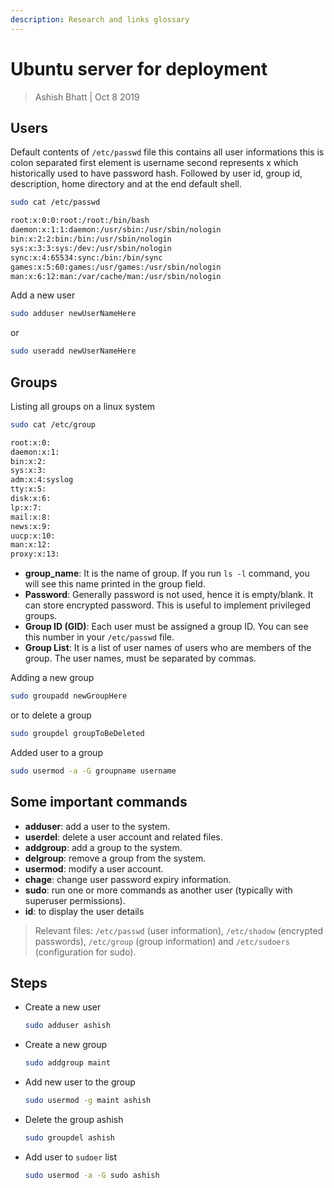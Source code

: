 ```yaml
---
description: Research and links glossary
---
```


# Ubuntu server for deployment

> Ashish Bhatt \| Oct 8 2019

## Users

Default contents of `/etc/passwd` file this contains all user informations this is colon separated first element is username second represents x which historically used to have password hash. Followed by user id, group id, description, home directory and at the end default shell.

```bash
sudo cat /etc/passwd

root:x:0:0:root:/root:/bin/bash
daemon:x:1:1:daemon:/usr/sbin:/usr/sbin/nologin
bin:x:2:2:bin:/bin:/usr/sbin/nologin
sys:x:3:3:sys:/dev:/usr/sbin/nologin
sync:x:4:65534:sync:/bin:/bin/sync
games:x:5:60:games:/usr/games:/usr/sbin/nologin
man:x:6:12:man:/var/cache/man:/usr/sbin/nologin
```

Add a new user

```bash
sudo adduser newUserNameHere
```

or

```bash
sudo useradd newUserNameHere
```

## Groups

Listing all groups on a linux system

```bash
sudo cat /etc/group

root:x:0:
daemon:x:1:
bin:x:2:
sys:x:3:
adm:x:4:syslog
tty:x:5:
disk:x:6:
lp:x:7:
mail:x:8:
news:x:9:
uucp:x:10:
man:x:12:
proxy:x:13:
```

* **group\_name**: It is the name of group. If you run `ls -l` command, you will see this name printed in the group field.
* **Password**: Generally password is not used, hence it is empty/blank. It can store encrypted password. This is useful to implement privileged groups.
* **Group ID \(GID\)**: Each user must be assigned a group ID. You can see this number in your `/etc/passwd` file.
* **Group List**: It is a list of user names of users who are members of the group. The user names, must be separated by commas.

Adding a new group

```bash
sudo groupadd newGroupHere
```

or to delete a group

```bash
sudo groupdel groupToBeDeleted
```

Added user to a group

```bash
sudo usermod -a -G groupname username
```

## Some important commands

* **adduser**: add a user to the system.
* **userdel**: delete a user account and related files.
* **addgroup**: add a group to the system.
* **delgroup**: remove a group from the system.
* **usermod**: modify a user account.
* **chage**: change user password expiry information.
* **sudo**: run one or more commands as another user \(typically with superuser permissions\).
* **id**: to display the user details

> Relevant files: `/etc/passwd` \(user information\), `/etc/shadow` \(encrypted passwords\), `/etc/group` \(group information\) and `/etc/sudoers` \(configuration for sudo\).

## Steps

* Create a new user

  ```bash
  sudo adduser ashish
  ```

* Create a new group

  ```bash
  sudo addgroup maint
  ```

* Add new user to the group

  ```bash
  sudo usermod -g maint ashish
  ```

* Delete the group ashish

  ```bash
  sudo groupdel ashish
  ```

* Add user to `sudoer` list

  ```bash
  sudo usermod -a -G sudo ashish
  ```

